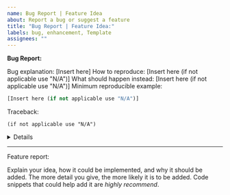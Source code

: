 ```yaml
---
name: Bug Report | Feature Idea
about: Report a bug or suggest a feature
title: "Bug Report | Feature Idea:"
labels: bug, enhancement, Template
assignees: ""
---
```


**Bug Report:**

Bug explanation: [Insert here]
How to reproduce: [Insert here (if not applicable use "N/A")]
What should happen instead: [Insert here (if not applicable use "N/A")]
Minimum reproducible example:

```python
[Insert here (if not applicable use "N/A")]
```

Traceback:

```
(if not applicable use "N/A")
```

<details>

OS: [Insert here (if not applicable use "N/A")]
Git branch: [Insert here (if not applicable use "N/A")]
Commit that bug started: [Insert here (if not applicable use "N/A")]

</details>

---

Feature report:

Explain your idea, how it could be implemented, and why it should be added. The more detail you give, the more likely it is to be added. Code snippets that could help add it are _highly recommend_.
